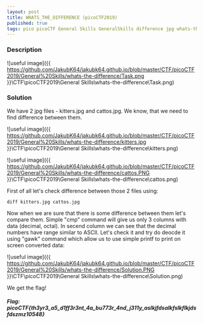 ```yaml
---
layout: post
title: WHATS_THE_DIFFERENCE (picoCTF2019)
published: true
tags: pico picoCTF General Skills GeneralSkills difference jpg whats-the-difference picoCTF2019
---
```


### Description

![useful image]({{ https://github.com/JakubK64/jakubk64.github.io/blob/master/CTF/picoCTF2019/General%20Skills/whats-the-difference/Task.png }}\CTF\picoCTF2019\General Skills\whats-the-difference\Task.png)

### Solution
We have 2 jpg files - kitters.jpg and cattos.jpg. We know, that we need to find difference between them.

![useful image]({{ https://github.com/JakubK64/jakubk64.github.io/blob/master/CTF/picoCTF2019/General%20Skills/whats-the-difference/kitters.jpg }}\CTF\picoCTF2019\General Skills\whats-the-difference\kitters.png)

![useful image]({{ https://github.com/JakubK64/jakubk64.github.io/blob/master/CTF/picoCTF2019/General%20Skills/whats-the-difference/cattos.PNG }}\CTF\picoCTF2019\General Skills\whats-the-difference\cattos.png)

First of all let's check difference between those 2 files using:

```unix
diff kitters.jpg cattos.jpg
```

Now when we are sure that there is some difference between them let's compare them. Simple "cmp" command will give us only 3 columns with data (decimal, octal). In secend column we can see that the decimal numbers have range similar to ASCII. Let's check it and try do deocde it using "gawk" command which allow us to use simple printf to print on screen converted data:

![useful image]({{ https://github.com/JakubK64/jakubk64.github.io/blob/master/CTF/picoCTF2019/General%20Skills/whats-the-difference/Solution.PNG }}\CTF\picoCTF2019\General Skills\whats-the-difference\Solution.png)

We get the flag!

#### *Flag: picoCTF{th3yr3_a5_d1ff3r3nt_4a_bu773r_4nd_j311y_aslkjfdsalkfslkflkjdsfdszmz10548}*
